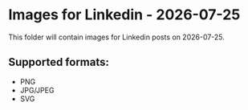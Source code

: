 # Images for Linkedin - 2026-07-25

This folder will contain images for Linkedin posts on 2026-07-25.

## Supported formats:
- PNG
- JPG/JPEG
- SVG
